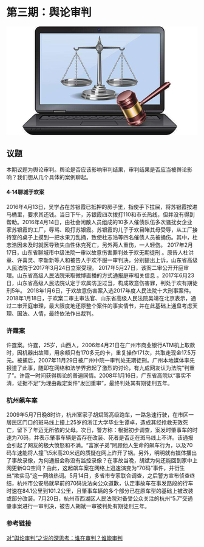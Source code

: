 # 第三期：舆论审判

![1545793667330](assets/cover.jpg)

## 议题

本期议题为舆论审判。舆论是否应该影响审判结果，审判结果是否应当被舆论影响？我们想从几个具体的案例聊起。

#### 4·14聊城于欢案

2016年4月13日，吴学占在苏银霞已抵押的房子里，指使手下拉屎，将苏银霞按进马桶里，要求其还钱。当日下午，苏银霞四次拨打110和市长热线，但并没有得到帮助。2016年4月14日，由社会闲散人员组成的10多人催债队伍多次骚扰女企业家苏银霞的工厂，辱骂、殴打苏银霞。苏银霞的儿子于欢目睹其母受辱，从工厂接待室的桌子上摸到一把水果刀乱捅，致使杜志浩等四名催债人员被捅伤。其中，杜志浩因未及时就医导致失血性休克死亡，另外两人重伤，一人轻伤。  2017年2月17日，山东省聊城市中级法院一审以故意伤害罪判处于欢无期徒刑  。原告人杜洪章、许喜灵、李新新等人和被告人于欢不服一审判决，分别提出上诉，山东省高级人民法院于2017年3月24日立案受理。
2017年5月27日，该案二审公开开庭审理。山东省高级人民法院采取微博直播的方式通报庭审相关信息 。2017年6月23日，山东省高级人民法院认定于欢属防卫过当，构成故意伤害罪，判处于欢有期徒刑5年。
2018年1月6日，于欢故意伤害案入选2017年度人民法院十大刑事案件。 2018年1月18日，于欢案二审主审法官、山东省高级人民法院吴靖在北京表示，通过二审开庭审理，最大限度地还原整个案件的事实情节，并在此基础上通盘考虑天理、国法、人情，最终依法作出裁判。

### 许霆案

许霆案。许霆，25岁，山西人，2006年4月21日在广州市商业银行ATM机上取款时，因机器出故障，用余额只有170多元的卡，重复操作171次，共取走现金17.5万元。被捕后，2007年11月29日被广州中院一审判处无期徒刑。广州本地媒体率先报道了此事，随即在网络和法学界掀起了激烈的讨论，有九成网友认为法院“判重了”。许霆一时间获得舆论的普遍同情。2008年1月16日，广东省高院以“事实不清，证据不足”为理由裁定案件“发回重审”，最终判处其有期徒刑五年。

### 杭州飙车案

2009年5月7日晚8时许，杭州富家子胡斌驾高级跑车，一路急速行驶，在市区一居民区门口的斑马线上撞上25岁的浙江大学毕业生谭卓，造成其经抢救无效死亡，留下了年迈无所依的父母。次日，警方称：根据初步调查，案发时肇事车的时速为70码，并表示肇事车辆是否存在改装、死者是否走在斑马线上不详。该通报会引起了网友的极大愤怒和不满。“富家子弟”罔顾他人生命的飙车行为，以及70码车速能将人撞飞5米高20米远的质疑在网上炸开了锅。另外，明明就有媒体播出了事故录像，为何通报会称没有监控录像？在事故当晚，胡斌为何还能回到家中上网更新QQ空间？由此，这起飙车案在网络上迅速演变为“70码”事件，并衍生出“欺实马”这一网络热词。5月14日，多省市专家联合调查，之后警方宣布侦查终结，杭州市公安局就早前的70码说法向公众道歉，认定事故车在事发路段的行车时速在84.1公里到101.2公里，且肇事车辆的多个部分已在原车型的基础上被改装或部分改装。7月20日，杭州市西湖区人民法院对备受公众关注的杭州“5.7”交通肇事案进行一审判决，被告人胡斌一审被判处有期徒刑三年。

### 参考链接

[对“舆论审判”之说的深思考：谁在审判？谁能审判](https://www.chinacourt.org/article/detail/2015/04/id/1584956.shtml)


